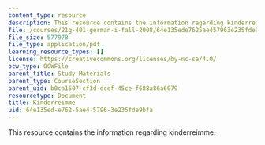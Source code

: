 ```yaml
---
content_type: resource
description: This resource contains the information regarding kinderreimme.
file: /courses/21g-401-german-i-fall-2008/64e135ede7625ae457963e235fde9bfa_MIT21G_401F08_kind.pdf
file_size: 577978
file_type: application/pdf
learning_resource_types: []
license: https://creativecommons.org/licenses/by-nc-sa/4.0/
ocw_type: OCWFile
parent_title: Study Materials
parent_type: CourseSection
parent_uid: b0ca1507-cf3d-dcef-45ce-f688a86a6079
resourcetype: Document
title: Kinderreimme
uid: 64e135ed-e762-5ae4-5796-3e235fde9bfa
---
```

This resource contains the information regarding kinderreimme.